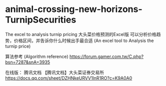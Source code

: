 # animal-crossing-new-horizons-TurnipSecurities
The excel to analysis turnip pricing
大头菜价格预测的Excel版 可以分析价格趋势，价格区间，并告诉你什么时候出手最合适 
(An excel tool to Analysis the turnip price)


算法参考
(Algorithm reference)
https://forum.gamer.com.tw/C.php?bsn=7287&snA=3935


在线版： 
腾讯文档
【腾讯文档】大头菜证券交易所
https://docs.qq.com/sheet/DZHNkeURVV1lnR1RO?c=K9A0A0